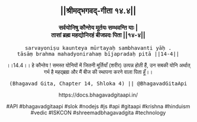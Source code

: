 <center><h2>||श्रीमद्‍भगवद्‍-गीता १४.४||</h2>
<h3>सर्वयोनिषु कौन्तेय मूर्तयः सम्भवन्ति याः |<br/>तासां ब्रह्म महद्योनिरहं बीजप्रदः पिता ||१४-४||</h3>
<pre>sarvayoniṣu kaunteya mūrtayaḥ sambhavanti yāḥ .<br/>tāsāṃ brahma mahadyonirahaṃ bījapradaḥ pitā ||14-4||</pre>
<p>।।14.4।। हे कौन्तेय ! समस्त योनियों में जितनी मूर्तियाँ (शरीर) उत्पन्न होती हैं, उन सबकी योनि अर्थात् गर्भ है महद्ब्रह्म और मैं बीज की स्थापना करने वाला पिता हूँ।।</p>
<pre>(Bhagavad Gita, Chapter 14, Shloka 4) || @BhagavadGitaApi</pre><p>https://docs.bhagavadgitaapi.in/</p><p>#API #bhagavadgitaapi #slok #nodejs #js #api #gitaapi #krishna #hinduism #vedic #ISKCON #shreemadbhagavadgita #technology</p></center>